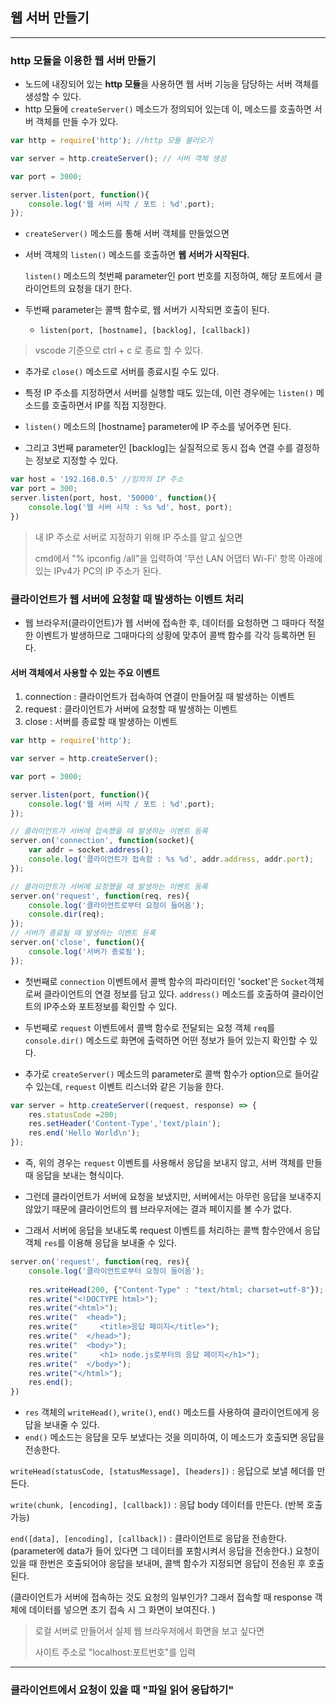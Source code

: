 <h2> 웹 서버 만들기</h2>

<hr>

<h3> http 모듈을 이용한 웹 서버 만들기</h3>

- 노드에 내장되어 있는 **http 모듈**을 사용하면 웹 서버 기능을 담당하는 서버 객체를 생성할 수 있다. 
- http 모듈에 `createServer()` 메소드가 정의되어 있는데 이, 메소드를 호출하면 서버 객체를 만들 수가 있다.

```javascript
var http = require('http'); //http 모듈 불러오기

var server = http.createServer(); // 서버 객체 생성

var port = 3000;

server.listen(port, function(){
    console.log('웹 서버 시작 / 포트 : %d',port);
});
```

- `createServer()` 메소드를 통해 서버 객체를 만들었으면

- 서버 객체의 `listen()` 메소드를 호출하면 **웹 서버가 시작된다.** 

  `listen()` 메소드의 첫번째 parameter인 port 번호를 지정하여, 해당 포트에서 클라이언트의 요청을 대기 한다. 

- 두번째 parameter는 콜백 함수로, 웹 서버가 시작되면 호출이 된다. 

  - `listen(port, [hostname], [backlog], [callback])`

> vscode 기준으로 ctrl + c 로 종료 할 수 있다. 

- 추가로 `close()` 메소드로 서버를 종료시킬 수도 있다. 



- 특정 IP 주소를 지정하면서 서버를 실행할 때도 있는데, 이런 경우에는 `listen()` 메소드를 호출하면서 IP를 직접 지정한다. 

- `listen()` 메소드의 [hostname] parameter에 IP 주소를 넣어주면 된다. 
- 그리고 3번째 parameter인 [backlog]는 실질적으로 동시 접속 연결 수를 결정하는 정보로 지정할 수 있다. 

```javascript
var host = '192.168.0.5' //임의의 IP 주소
var port = 300;
server.listen(port, host, '50000', function(){
	console.log('웹 서버 시작 : %s %d', host, port);
})
```

> 내 IP 주소로 서버로 지정하기 위해 IP 주소를 알고 싶으면
>
> cmd에서 "% ipconfig /all"을 입력하여 '무선 LAN 어댑터 Wi-Fi' 항목 아래에 있는 IPv4가 PC의 IP 주소가 된다. 



<h3>클라이언트가 웹 서버에 요청할 때 발생하는 이벤트 처리</h3>

- 웹 브라우저(클라이언트)가 웹 서버에 접속한 후, 데이터를 요청하면 그 때마다 적절한 이벤트가 발생하므로 그때마다의 상황에 맞추어 콜백 함수를 각각 등록하면 된다. 

<h4>서버 객체에서 사용할 수 있는 주요 이벤트</h4>

1. connection : 클라이언트가 접속하여 연결이 만들어질 때 발생하는 이벤트
2. request : 클라이언트가 서버에 요청할 때 발생하는 이벤트
3. close : 서버를 종료할 때 발생하는 이벤트

```javascript
var http = require('http');

var server = http.createServer();

var port = 3000;

server.listen(port, function(){
	console.log('웹 서버 시작 / 포트 : %d',port);
});

// 클라이언트가 서버에 접속했을 때 발생하는 이벤트 등록
server.on('connection', function(socket){
    var addr = socket.address();
    console.log('클라이언트가 접속함 : %s %d', addr.address, addr.port);
});

// 클라이언트가 서버에 요청했을 때 발생하는 이벤트 등록
server.on('request', function(req, res){
    console.log('클라이언트로부터 요청이 들어옴');
    console.dir(req);
});
// 서버가 종료될 때 발생하는 이벤트 등록
server.on('close', function(){
	console.log('서버가 종료됨');
});
```

- 첫번째로 `connection` 이벤트에서 콜백 함수의 파라미터인 'socket'은 `Socket`객체로써 클라이언트의 연결 정보를 담고 있다. `address()` 메소드를 호출하여 클라이언트의 IP주소와 포트정보를 확인할 수 있다. 

- 두번째로 `request` 이벤트에서 콜백 함수로 전달되는 요청 객체 `req`를 `console.dir()` 메소드로 화면에 출력하면 어떤 정보가 들어 있는지 확인할 수 있다.

- 추가로 `createServer()` 메소드의 parameter로 콜백 함수가 option으로 들어갈 수 있는데, `request` 이벤트 리스너와 같은 기능을 한다. 

```javascript
var server = http.createServer((request, response) => {
    res.statusCode =200;
    res.setHeader('Content-Type','text/plain');
    res.end('Hello World\n');
});
```

- 즉, 위의 경우는 `request` 이벤트를 사용해서 응답을 보내지 않고, 서버 객체를 만들 때 응답을 보내는 형식이다. 

- 그런데 클라이언트가 서버에 요청을 보냈지만, 서버에서는 아무런 응답을 보내주지 않았기 때문에 클라이언트의 웹 브라우저에는 결과 페이지를 볼 수가 없다. 
- 그래서 서버에 응답을 보내도록 request 이벤트를 처리하는 콜백 함수안에서 응답 객체 `res`를 이용해 응답을 보내줄 수 있다. 

```javascript
server.on('request', function(req, res){
    console.log('클라이언트로부터 요청이 들어옴');
    
    res.writeHead(200, {"Content-Type" : "text/html; charset=utf-8"});
    res.write("<!DOCTYPE html>");
    res.write("<html>");
    res.write("  <head>");
    res.write("		<title>응답 페이지</title>");
    res.write("	 </head>");
    res.write("	 <body>");
    res.write("		<h1> node.js로부터의 응답 페이지</h1>");
    res.write("	 </body>");
    res.write("</html>");
    res.end();
})
```

- `res` 객체의 `writeHead()`, `write()`, `end()` 메소드를 사용하여 클라이언트에게 응답을 보내줄 수 있다. 
- `end()` 메소드는 응답을 모두 보냈다는 것을 의미하여, 이 메소드가 호출되면 응답을 전송한다. 

`writeHead(statusCode, [statusMessage], [headers])` : 응답으로 보낼 헤더를 만든다.

`write(chunk, [encoding], [callback])` : 응답 body 데이터를 만든다. (반복 호출 가능)

`end([data], [encoding], [callback])` : 클라이언트로 응답을 전송한다. (parameter에 data가 들어 있다면 그 데이터를 포함시켜서 응답을 전송한다.) 요청이 있을 때 한번은 호출되어야 응답을 보내며, 콜백 함수가 지정되면 응답이 전송된 후 호출된다. 

(클라이언트가 서버에 접속하는 것도 요청의 일부인가? 그래서 접속할 때 response 객체에 데이터를 넣으면 초기 접속 시 그 화면이 보여진다. )

> 로컬 서버로 만들어서 실제 웹 브라우저에서 화면을 보고 싶다면
>
> 사이트 주소로 "localhost:포트번호"를 입력

<hr>

<h3>클라이언트에서 요청이 있을 때 "파일 읽어 응답하기"</h3>